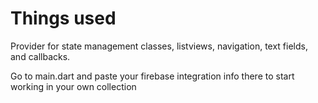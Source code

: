 # Things used

Provider for state management classes, listviews, navigation, text fields, and callbacks.

Go to main.dart and paste your firebase integration info there to start working in your own collection
